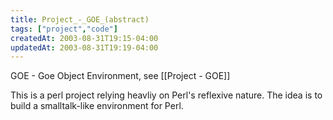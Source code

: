 ```yaml
---
title: Project_-_GOE_(abstract)
tags: ["project","code"]
createdAt: 2003-08-31T19:15-04:00
updatedAt: 2003-08-31T19:19-04:00
---
```



GOE - Goe Object Environment, see [[Project - GOE]]

This is a perl project relying heavliy on Perl's reflexive nature. The idea is to build a smalltalk-like environment for Perl.

